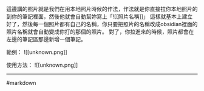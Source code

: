 這邊講的照片就是我們在用本地照片時候的作法，作法就是你直接拉你本地照片的到你的筆記裡面，然後他就會自動幫妳寫上「\!\[\[照片名稱\]\]」
這樣就基本上建立好了，然後每一個照片都有自己的名稱，你只要把照片的名稱改成obsidian裡面的照片名稱就會自動變成你打的那個的照片。
對了，你拉進來的時候，照片都會在左邊的筆記區那邊新增一個筆記。

範例：
![[unknown.png]]

使用方法：
\!\[\[unknown.png\]\]

- - -
#markdown  